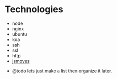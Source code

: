 # Technologies

- node
- nginx
- ubuntu
- koa
- ssh
- ssl
- http
- [jsmoves](https://github.com/iamdevonbutler/jsmoves)
* @todo lets just make a list then organize it later.
